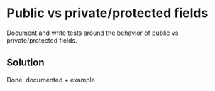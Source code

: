 # Public vs private/protected fields

Document and write tests around the behavior of public vs private/protected fields.

## Solution

Done, documented + example